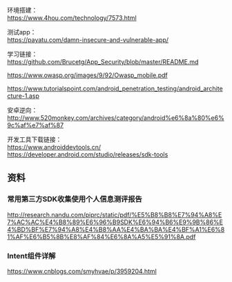 环境搭建：    
https://www.4hou.com/technology/7573.html

测试app：    
https://payatu.com/damn-insecure-and-vulnerable-app/

学习链接：    
https://github.com/Brucetg/App_Security/blob/master/README.md

https://www.owasp.org/images/9/92/Owasp_mobile.pdf

https://www.tutorialspoint.com/android_penetration_testing/android_architecture-1.asp

安卓逆向：    
http://www.520monkey.com/archives/category/android%e6%8a%80%e6%9c%af%e7%af%87

开发工具下载链接：    
https://www.androiddevtools.cn/    
https://developer.android.com/studio/releases/sdk-tools


## 资料
### 常用第三方SDK收集使用个人信息测评报告
http://research.nandu.com/piprc/static/pdf/%E5%B8%B8%E7%94%A8%E7%AC%AC%E4%B8%89%E6%96%B9SDK%E6%94%B6%E9%9B%86%E4%BD%BF%E7%94%A8%E4%B8%AA%E4%BA%BA%E4%BF%A1%E6%81%AF%E6%B5%8B%E8%AF%84%E6%8A%A5%E5%91%8A.pdf

### Intent组件详解
https://www.cnblogs.com/smyhvae/p/3959204.html

